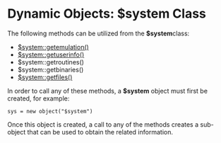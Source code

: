 # Dynamic Objects: $system Class

<PageHeader />

The following methods can be utilized from the **$system**class:

- [\$system::getemulation()](./../class-method-$systemgetemulation%28%29)
- [\$system::getuserinfo()](./../class-method-$systemgetuserinfo%28%29)
- $system::getroutines()
- $system::getbinaries()
- [\$system::getfiles()](./../class-method-$systemgetfiles%28%29)

In order to call any of these methods, a **$system** object must first be created, for example:

```
sys = new object("$system")
```

Once this object is created, a call to any of the methods creates a sub-object that can be used to obtain the related information.
